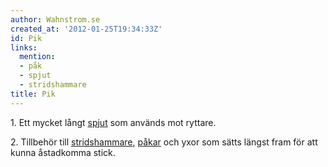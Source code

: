 ```yaml
---
author: Wahnstrom.se
created_at: '2012-01-25T19:34:33Z'
id: Pik
links:
  mention:
  - påk
  - spjut
  - stridshammare
title: Pik
---
```


1\. Ett mycket långt [spjut] som används mot ryttare.

2\. Tillbehör till [stridshammare], [påkar] och yxor som sätts längst fram för att kunna åstadkomma
stick.

  [spjut]: spjut
  [stridshammare]: stridshammare
  [påkar]: påk